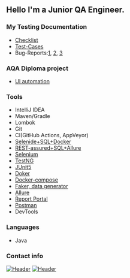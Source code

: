 ## Hello I'm a Junior QA Engineer. 

### My Testing Documentation 

- [Checklist](https://docs.google.com/spreadsheets/d/1dMaiv-fHev5tkJidjy6abSGqMlyZuX80ZVpgY1hlupA/edit#gid=0)
- [Test-Cases](https://docs.google.com/spreadsheets/d/1gkJzCmewltZJLrLYWJbLOmxQ_imYMdo1WAGjzGS-nZk/edit#gid=0)
- Bug-Reports:[1](https://github.com/mzrivan/mzrivan/blob/main/BugReport1.jpg), [2](https://github.com/mzrivan/mzrivan/blob/main/BugReport2.jpg), [3](https://github.com/mzrivan/SQL_api/issues/4)
### AQA Diploma project
- [UI automation](https://github.com/mzrivan/AQA-Diplom)
### Tools
- IntelliJ IDEA
- Maven/Gradle
- Lombok
- Git
- CI(GitHub Actions, AppVeyor)
- [Selenide+SQL+Docker](https://github.com/mzrivan/SQLtest)
- [REST-assured+SQL+Allure](https://github.com/mzrivan/SQL_api)
- [Selenium](https://github.com/mzrivan/SeleniumTests)
- [TestNG](https://github.com/mzrivan/Basic_Automation/tree/testng)
- [JUnit5](https://github.com/mzrivan/Java_HomeWork_10)
- [Doker](https://github.com/mzrivan/Docker.1)
- [Docker-compose](https://github.com/mzrivan/Docker.2)
- [Faker, data generator](https://github.com/mzrivan/Patterns-task1)
- [Allure](https://github.com/mzrivan/Allure-Gradle-Selenide)
- [Report Portal](https://github.com/mzrivan/Selenide-ReportPortal)
- [Postman](https://docs.google.com/document/d/10r2vBBybLwGz-j_K-qL75G1sjPTJb5j5GmGhjUCgf_A/edit#heading=h.rz51c8iwm7xd)
- DevTools

### Languages	
- Java

### Contact info

[![Header](https://img.shields.io/badge/Telegram-090909?style=for-the-badge&logo=telegram&logoColor=31a5db)](https://t.me/IvanMzr)
[![Header](https://img.shields.io/badge/Linkedin-090909?style=for-the-badge&logo=linkedin&logoColor=0073b1)](https://www.linkedin.com/in/ivan-mazur-qa)
